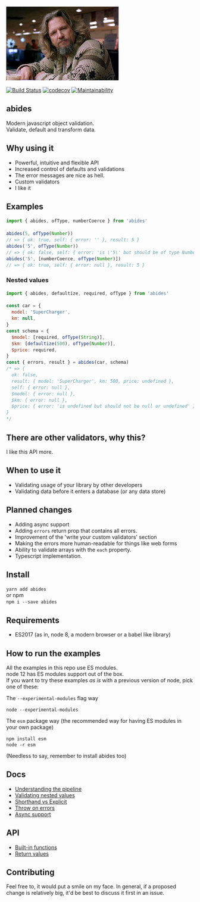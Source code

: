 ![the dude](media/the_dude.jpeg)

[![Build Status](https://travis-ci.org/zzyyxxww/abides.svg?branch=master)](https://travis-ci.org/zzyyxxww/abides)
[![codecov](https://codecov.io/gh/zzyyxxww/abides/branch/master/graph/badge.svg)](https://codecov.io/gh/zzyyxxww/abides)
[![Maintainability](https://api.codeclimate.com/v1/badges/9b3fc076bcfd79e4d780/maintainability)](https://codeclimate.com/github/zzyyxxww/abides/maintainability)

## abides

Modern javascript object validation.  
Validate, default and transform data.

## Why using it

  * Powerful, intuitive and flexible API
  * Increased control of defaults and validations
  * The error messages are nice as hell.
  * Custom validators 
  * I like it

## Examples

```javascript
import { abides, ofType, numberCoerce } from 'abides'

abides(5, ofType(Number))
// => { ok: true, self: { error: '' }, result: 5 }
abides('5', ofType(Number))
// => { ok: false, self: { error: 'is \'5\' but should be of type Number' }, result: '5' }
abides('5', [numberCoerce, ofType(Number)])
// => { ok: true, self: { error: null }, result: 5 }
```

### Nested values
```javascript
import { abides, defaultize, required, ofType } from 'abides'

const car = {
  model: 'SuperCharger',
  km: null,
}
const schema = {
  $model: [required, ofType(String)],
  $km: [defaultize(500), ofType(Number)],
  $price: required,
}
const { errors, result } = abides(car, schema)
/* => {
  ok: false,
  result: { model: 'SuperCharger', km: 500, price: undefined },
  self: { error: null },
  $model: { error: null },
  $km: { error: null },
  $price: { error: 'is undefined but should not be null or undefined' }
}
*/
```

## There are other validators, why this?

I like this API more.

## When to use it

  * Validating usage of your library by other developers
  * Validating data before it enters a database (or any data store)

## Planned changes

  * Adding async support
  * Adding `errors` return prop that contains all errors.
  * Improvement of the 'write your custom validators' section
  * Making the errors more human-readable for things like web forms
  * Ability to validate arrays with the `each` property.
  * Typescript implementation.

## Install

`yarn add abides`  
or npm  
`npm i --save abides`  

## Requirements

* ES2017 (as in, node 8, a modern browser or a babel like library)

## How to run the examples

All the examples in this repo use ES modules.  
node 12 has ES modules support out of the box.  
If you want to try these examples *as is* with a previous version of node, pick one of these:

The `--experimental-modules` flag way
```
node --experimental-modules
```

The `esm` package way (the recommended way for having ES modules in your own package)
```
npm install esm
node -r esm
```
(Needless to say, remember to install abides too)


## Docs

  * [Understanding the pipeline](./docs/pipeline.md)  
  * [Validating nested values](./docs/validating-nested-values.md)  
  * [Shorthand vs Explicit](./docs/shorthand-vs-explicit.md)  
  * [Throw on errors](./docs/throw-on-errors.md)  
  * [Async support](./docs/async-support.md)  

## API
  * [Built-in functions](./docs/built-in-functions.md)  
  * [Return values](./docs/return-values.md)  

## Contributing

Feel free to, it would put a smile on my face.
In general, if a proposed change is relatively big, it'd be best to discuss it first in an issue.
